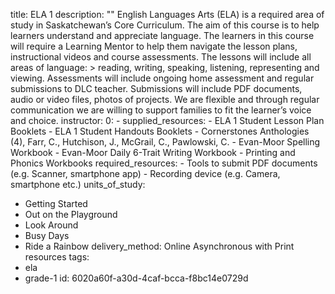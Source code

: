 title: ELA 1
description: ""
English Languages Arts (ELA) is a required area of study in Saskatchewan’s Core Curriculum. The aim of this course is to help learners understand and appreciate language. The learners in this course will require a Learning Mentor to help them navigate the lesson plans, instructional videos and course assessments. The lessons will include all areas of language: >
  reading, writing, speaking, listening, representing and viewing. Assessments will include ongoing
  home assessment and regular submissions to DLC teacher. Submissions will include PDF documents,
  audio or video files, photos of projects. We are flexible and through regular communication we are
  willing to support families to fit the learner’s voice and choice.
instructor:
  0: -
  supplied_resources:
    - ELA 1 Student Lesson Plan Booklets
    - ELA 1 Student Handouts Booklets
    - Cornerstones Anthologies (4), Farr, C., Hutchison, J., McGrail, C., Pawlowski, C.
    - Evan-Moor Spelling Workbook
    - Evan-Moor Daily 6-Trait Writing Workbook
    - Printing and Phonics Workbooks
  required_resources:
    - Tools to submit PDF documents (e.g. Scanner, smartphone app)
    - Recording device (e.g. Camera, smartphone etc.)
units_of_study:
  - Getting Started
  - Out on the Playground
  - Look Around
  - Busy Days
  - Ride a Rainbow
delivery_method: Online Asynchronous with Print resources
tags:
  - ela
  - grade-1
id: 6020a60f-a30d-4caf-bcca-f8bc14e0729d
